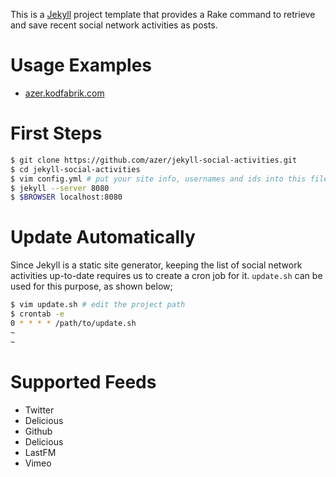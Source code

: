 This is a [Jekyll](http://github.com/mojombo/jekyll) project template that provides a Rake command to retrieve and
save recent social network activities as posts.

Usage Examples
==============
* [azer.kodfabrik.com](http://azer.kodfabrik.com)

First Steps
===========
```bash
$ git clone https://github.com/azer/jekyll-social-activities.git
$ cd jekyll-social-activities
$ vim config.yml # put your site info, usernames and ids into this file
$ jekyll --server 8080
$ $BROWSER localhost:8080
```

Update Automatically
====================
Since Jekyll is a static site generator, keeping the list of social network activities 
up-to-date requires us to create a cron job for it. `update.sh` can be used for this purpose, as shown below;

```bash
$ vim update.sh # edit the project path
$ crontab -e
0 * * * * /path/to/update.sh
~
~
```

Supported Feeds
===============
* Twitter
* Delicious
* Github
* Delicious
* LastFM
* Vimeo